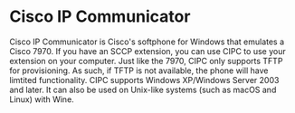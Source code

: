 # Cisco IP Communicator

Cisco IP Communicator is Cisco's softphone for Windows that emulates a Cisco 7970. If you have an SCCP extension, you can use CIPC to use your extension on your computer. Just like the 7970, CIPC only supports TFTP for provisioning. As such, if TFTP is not available, the phone will have limtited functionality. 
CIPC supports Windows XP/Windows Server 2003 and later. It can also be used on Unix-like systems (such as macOS and Linux) with Wine.
